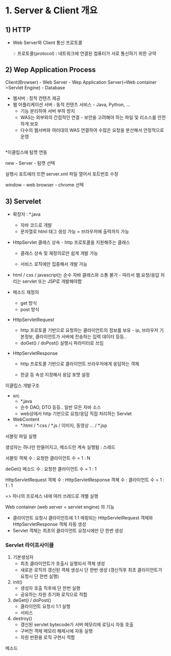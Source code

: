 

# 1. Server & Client 개요

## 1) HTTP

- Web Server와 Client 통신 프로토콜

  💡 프로토콜(protocol) : 네트워크에 연결된 컴퓨터가 서로 통신하기 위한 규약



## 2) Wep Application Process

Client(Browser) - Web Server - Wep Application Server(=Web container =Servlet Engine) - Database 

- 웹서버 : 정적 컨텐츠 제공
- 웹 어플리케이션 서버 : 동적 컨텐츠 서비스 - Java, Python, ...
  - 기능 분리하여 서버 부하 방지
  - WAS는 외부와의 간접적인 연결 - 보안을 고려해야 하는 파일 및 리소스를 안전하게 보호
  - 다수의 웹서버와 여러대의 WAS 연결하여 수많은 요청을 분산해서 안정적으로 운영



## 



*이클립스에 탐캣 연동

new - Server - 탐캣 선택

실행시 포트에러 뜨면 server.xml  파일 열어서 포트번호 수정

window - web browser - chrome 선택



## 3) Servelet

- 확장자 : *.java

  - 자바 코드로 개발
  - 문자열로 html 태그 생성 가능 = 브라우저에 출력까지 가능

- HttpServlet 클래스 상속 - http 프로토콜을 지원해주는 클래스

  - 클래스 상속 및 재정의로만 쉽게 개발 가능

  - 서비스 로직에만 집중해서 개발 가능

- html / css / javascript는 순수 자바 클래스와 소통 불가 - 따라서 웹 요청/응답 처리는 servlet 또는 JSP로 개발해야함

- 메소드 재정의
  - get 방식
  - post 방식



- HttpServletRequest

  - http 프로토콜 기반으로 요청하는 클라이언트의 정보를 보유 - ip, 브라우저 기본정보, 클라이언트가 서버에 전송하는 입력 데이터 등등..
  - doGet() / doPost() 실행시 파라미터로 쓰임

- HttpServletResponse

  - http 프로토콜 기반으로 클라이언트 브라우저에게 응답하는 객체

  - 한글 등 속성 지정해서 응답 포맷 설정

    



이클립스 개발구조

- src
  - *.java
  - 순수 DAO, DTO 등등.. 일반 모든 자바 소스
  - web상에서 http 기반으로 요청/응답 직접 처리하는 Servlet
- WebContent
  - *.html / *.css / *.js / 이미지, 동영상 ... / *.jsp





서블릿 파일 실행

생성자는 하나만 만들어지고, 메소드만 계속 실행됨 : 스레드

서블릿 객체 수 : 요청한 클라이언트 수 = 1 : N

deGet() 메소드 수 : 요청한 클라이언트 수 = 1 : 1

HttpServletRequest 객체 수 : HttpServletResponse 객체 수 : 클라이언트 수 = 1 : 1 : 1

=> 하나의 프로세스 내에 여러 쓰레드로 개별 실행



Web container (web server = servlet engine) 의 기능

- 클라이언트 요청시 클라이언트에 1:1 매핑되는 HttpServletRequest 객체와 HttpServletResponse 객체 자동 생성
- Servlet 객체는 최초의 클라이언트 요청시에만 단 한번 생성



### Servlet 라이프사이클

1. 기본생성자
   - 최초 클라이언트가 호출시 실행되서 객체 생성
   - 새로운 로직의 갱신된 객체 생성시 단 한번 생성 (갱신직후 최초 클라이언트가 요청시 단 한번 실행)
2. init()
   - 생성자 호출 직후에 단 한번 실행
   - 공유하는 자원 초기화 로직으로 적합
3. deGet() / doPost()
   - 클라이언트 요청시 1:1 실행
   - 서비스 
4. destroy()
   - 갱신된 servlet bytecode가 서버 메모리에 로딩시 자동 호출
   - 구버전 객체 메모리 해제시에 자동 실행
   - 자원 반환용 로직 구현시 적합





메소드

